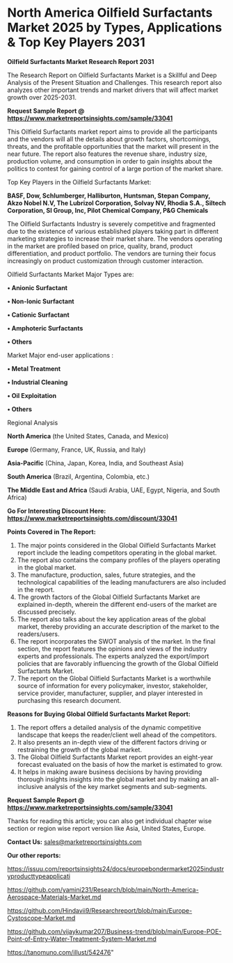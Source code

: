 # North America Oilfield Surfactants Market 2025 by Types, Applications & Top Key Players 2031

<strong>Oilfield Surfactants Market Research Report 2031</strong>

The Research Report on Oilfield Surfactants Market is a Skillful and Deep Analysis of the Present Situation and Challenges. This research report also analyzes other important trends and market drivers that will affect market growth over 2025-2031.

<strong>Request Sample Report @ <a href=https://www.marketreportsinsights.com/sample/33041>https://www.marketreportsinsights.com/sample/33041</a></strong>

This Oilfield Surfactants market report aims to provide all the participants and the vendors will all the details about growth factors, shortcomings, threats, and the profitable opportunities that the market will present in the near future. The report also features the revenue share, industry size, production volume, and consumption in order to gain insights about the politics to contest for gaining control of a large portion of the market share.

Top Key Players in the Oilfield Surfactants Market:

<strong>BASF, Dow, Schlumberger, Halliburton, Huntsman, Stepan Company, Akzo Nobel N.V, The Lubrizol Corporation, Solvay NV, Rhodia S.A., Siltech Corporation, SI Group, Inc, Pilot Chemical Company, P&G Chemicals</strong>

The Oilfield Surfactants Industry is severely competitive and fragmented due to the existence of various established players taking part in different marketing strategies to increase their market share. The vendors operating in the market are profiled based on price, quality, brand, product differentiation, and product portfolio. The vendors are turning their focus increasingly on product customization through customer interaction.

Oilfield Surfactants Market Major Types are:

<strong>•  Anionic Surfactant

•  Non-Ionic Surfactant

•  Cationic Surfactant

•  Amphoteric Surfactants

•  Others</strong>

Market Major end-user applications :

<strong>•  Metal Treatment

•  Industrial Cleaning

•  Oil Exploitation

•  Others</strong>

Regional Analysis

</u><strong><b>North America</b></strong> (the United States, Canada, and Mexico)

<strong><b>Europe </b></strong>(Germany, France, UK, Russia, and Italy)

<strong><b>Asia-Pacific</b></strong> (China, Japan, Korea, India, and Southeast Asia)

<strong><b>South America</b></strong> (Brazil, Argentina, Colombia, etc.)

<strong><b>The Middle East and Africa</b></strong> (Saudi Arabia, UAE, Egypt, Nigeria, and South Africa)

<strong>Go For Interesting Discount Here: <a href=https://www.marketreportsinsights.com/discount/33041>https://www.marketreportsinsights.com/discount/33041</a></strong>

<strong>Points Covered in The Report:</strong>
<ol>
  <li>The major points considered in the Global Oilfield Surfactants Market report include the leading competitors operating in the global market.</li>
  <li>The report also contains the company profiles of the players operating in the global market.</li>
  <li>The manufacture, production, sales, future strategies, and the technological capabilities of the leading manufacturers are also included in the report.</li>
  <li>The growth factors of the Global Oilfield Surfactants Market are explained in-depth, wherein the different end-users of the market are discussed precisely.</li>
  <li>The report also talks about the key application areas of the global market, thereby providing an accurate description of the market to the readers/users.</li>
  <li>The report incorporates the SWOT analysis of the market. In the final section, the report features the opinions and views of the industry experts and professionals. The experts analyzed the export/import policies that are favorably influencing the growth of the Global Oilfield Surfactants Market.</li>
  <li>The report on the Global Oilfield Surfactants Market is a worthwhile source of information for every policymaker, investor, stakeholder, service provider, manufacturer, supplier, and player interested in purchasing this research document.</li>
</ol>
<strong>Reasons for Buying Global Oilfield Surfactants Market Report:</strong>

<ol>
  <li>The report offers a detailed analysis of the dynamic competitive landscape that keeps the reader/client well ahead of the competitors.</li>
  <li>It also presents an in-depth view of the different factors driving or restraining the growth of the global market.</li>
  <li>The Global Oilfield Surfactants Market report provides an eight-year forecast evaluated on the basis of how the market is estimated to grow.</li>
  <li>It helps in making aware business decisions by having providing thorough insights insights into the global market and by making an all-inclusive analysis of the key market segments and sub-segments.</li>
</ol>
<strong>Request Sample Report @ <a href=https://www.marketreportsinsights.com/sample/33041>https://www.marketreportsinsights.com/sample/33041</a></strong>


Thanks for reading this article; you can also get individual chapter wise section or region wise report version like Asia, United States, Europe.

<strong>Contact Us:</strong>
sales@marketreportsinsights.com

<strong>Our other reports:</strong>

<a href=https://issuu.com/reportsinsights24/docs/europebondermarket2025industryproducttypeapplicati>https://issuu.com/reportsinsights24/docs/europebondermarket2025industryproducttypeapplicati</a>

<a href=https://github.com/yamini231/Research/blob/main/North-America-Aerospace-Materials-Market.md>https://github.com/yamini231/Research/blob/main/North-America-Aerospace-Materials-Market.md</a>

<a href=https://github.com/Hindavii9/Researchreport/blob/main/Europe-Cystoscope-Market.md>https://github.com/Hindavii9/Researchreport/blob/main/Europe-Cystoscope-Market.md</a>

<a href=https://github.com/vijaykumar207/Business-trend/blob/main/Europe-POE-Point-of-Entry-Water-Treatment-System-Market.md>https://github.com/vijaykumar207/Business-trend/blob/main/Europe-POE-Point-of-Entry-Water-Treatment-System-Market.md</a>

<a href=https://tanomuno.com/illust/542476>https://tanomuno.com/illust/542476</a>"
